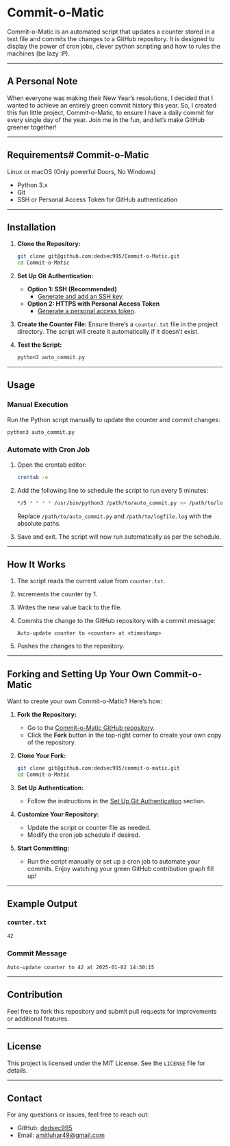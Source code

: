 # Commit-o-Matic

Commit-o-Matic is an automated script that updates a counter stored in a text file and commits the changes to a GitHub repository. It is designed to display the power of cron jobs, clever python scripting and how to rules the machines (be lazy :P).

---

## A Personal Note

When everyone was making their New Year’s resolutions, I decided that I wanted to achieve an entirely green commit history this year. So, I created this fun little project, Commit-o-Matic, to ensure I have a daily commit for every single day of the year. Join me in the fun, and let’s make GitHub greener together!

---

## Requirements# Commit-o-Matic

Linux or macOS (Only powerful Doors, No Windows)

- Python 3.x
- Git
- SSH or Personal Access Token for GitHub authentication

---

## Installation

1. **Clone the Repository:**

   ```bash
   git clone git@github.com:dedsec995/Commit-o-Matic.git
   cd Commit-o-Matic
   ```
2. **Set Up Git Authentication:**

   - **Option 1: SSH (Recommended)**
     - [Generate and add an SSH key](https://docs.github.com/en/authentication/connecting-to-github-with-ssh).
   - **Option 2: HTTPS with Personal Access Token**
     - [Generate a personal access token](https://docs.github.com/en/github/authenticating-to-github/creating-a-personal-access-token).

3. **Create the Counter File:**
   Ensure there’s a `counter.txt` file in the project directory. The script will create it automatically if it doesn’t exist.

4. **Test the Script:**

   ```bash
   python3 auto_commit.py
   ```

---

## Usage

### Manual Execution

Run the Python script manually to update the counter and commit changes:

```bash
python3 auto_commit.py
```

### Automate with Cron Job

1. Open the crontab editor:

   ```bash
   crontab -e
   ```

2. Add the following line to schedule the script to run every 5 minutes:

   ```bash
   */5 * * * * /usr/bin/python3 /path/to/auto_commit.py >> /path/to/logfile.log 2>&1
   ```

   Replace `/path/to/auto_commit.py` and `/path/to/logfile.log` with the absolute paths.

3. Save and exit. The script will now run automatically as per the schedule.

---

## How It Works

1. The script reads the current value from `counter.txt`.

2. Increments the counter by 1.

3. Writes the new value back to the file.

4. Commits the change to the GitHub repository with a commit message:

   ```
   Auto-update counter to <counter> at <timestamp>
   ```

5. Pushes the changes to the repository.

---

## Forking and Setting Up Your Own Commit-o-Matic

Want to create your own Commit-o-Matic? Here’s how:

1. **Fork the Repository:**

   - Go to the [Commit-o-Matic GitHub repository](https://github.com/dedsec995/Commit-o-Matic).
   - Click the **Fork** button in the top-right corner to create your own copy of the repository.

2. **Clone Your Fork:**

   ```bash
   git clone git@github.com:dedsec995/commit-o-matic.git
   cd Commit-o-Matic
   ```

3. **Set Up Authentication:**

   - Follow the instructions in the [Set Up Git Authentication](#set-up-git-authentication) section.

4. **Customize Your Repository:**

   - Update the script or counter file as needed.
   - Modify the cron job schedule if desired.

5. **Start Committing:**

   - Run the script manually or set up a cron job to automate your commits. Enjoy watching your green GitHub contribution graph fill up!

---

## Example Output

### `counter.txt`

```
42
```

### Commit Message

```
Auto-update counter to 42 at 2025-01-02 14:30:15
```

---

## Contribution

Feel free to fork this repository and submit pull requests for improvements or additional features.

---

## License

This project is licensed under the MIT License. See the `LICENSE` file for details.

---

## Contact

For any questions or issues, feel free to reach out:

- GitHub: [dedsec995](https://github.com/dedsec995)
- Email: [amitluhar49@gmail.com](mailto\:amitluhar49@gmail.com)

